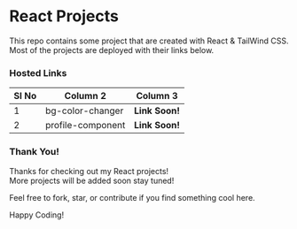 # React Projects

This repo contains some project that are created with React & TailWind CSS. Most of the projects are deployed with their links below.

### Hosted Links

| Sl No | Column 2          | Column 3       |
| ----- | ----------------- | -------------- |
| 1     | bg-color-changer  | **Link Soon!** |
| 2     | profile-component | **Link Soon!** |

### Thank You!

Thanks for checking out my React projects!  
More projects will be added soon stay tuned!

Feel free to fork, star, or contribute if you find something cool here.

Happy Coding!
